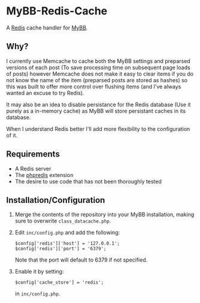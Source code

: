 MyBB-Redis-Cache
================

A [Redis](http://redis.io/) cache handler for [MyBB](http://www.mybb.com/).

Why?
----

I currently use Memcache to cache both the MyBB settings and preparsed versions of each post (To save processing time on
subsequent page loads of posts) however Memcache does not make it easy to clear items if you do not know the name of the
item (preparsed posts are stored as hashes) so this was built to offer more control over flushing items (and I've always
wanted an excuse to try Redis).

It may also be an idea to disable persistance for the Redis database (Use it purely as a in-memory cache) as MyBB will
store persistant caches in its database.

When I understand Redis better I'll add more flexibility to the configuration of it.

Requirements
----

* A Redis server
* The [phpredis](https://github.com/nicolasff/phpredis) extension
* The desire to use code that has not been thoroughly tested

Installation/Configuration
----

1. Merge the contents of the repository into your MyBB installation, making sure to overwrite `class_datacache.php`.

2. Edit `inc/config.php` and add the following:

    ~~~
    $config['redis']['host'] = '127.0.0.1';
    $config['redis']['port'] = '6379';
    ~~~

    Note that the port will default to 6379 if not specified.

3. Enable it by setting:
    ~~~
    $config['cache_store'] = 'redis';
    ~~~
    in `inc/config.php`.
